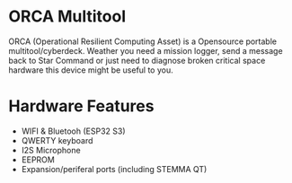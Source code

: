 # ORCA Multitool 

ORCA (Operational Resilient Computing Asset) is a Opensource portable multitool/cyberdeck. Weather you need a mission logger, send a message back to Star Command or just need to diagnose broken critical space hardware this device might be useful to you.

# Hardware Features
- WIFI & Bluetooh (ESP32 S3)
- QWERTY keyboard
- I2S Microphone
- EEPROM
- Expansion/periferal ports (including STEMMA QT)


